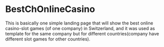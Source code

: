 # BestChOnlineCasino

This is basically one simple landing page that will show the best online casino-slot games (of one company) in Switzerland, and it was used as template for the same company but for different countries(company have different slot games for other countries).
